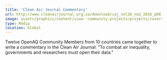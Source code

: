 ```yaml
---
title: 'Clean Air Journal Commentary'
url: http://www.cleanairjournal.org.za/download/caj_vol26_no2_2016_p08.pdf
image: assets/graphics/content/view--community-projects/projects/covers/cleanair.jpg
type: Media
location: Global
---
```


Twelve OpenAQ Community Members from 10 countries came together to write a commentary in the Clean Air Journal: "To combat air inequality, governments and researchers must open their data."
